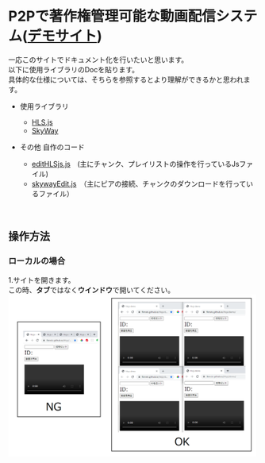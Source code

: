 # P2Pで著作権管理可能な動画配信システム([デモサイト](https://fkmstc.github.io/hlsjs/demo/))
一応このサイトでドキュメント化を行いたいと思います。  
以下に使用ライブラリのDocを貼ります。  
具体的な仕様については、そちらを参照するとより理解ができるかと思われます。  
* 使用ライブラリ
    * [HLS.js](https://github.com/video-dev/hls.js/)
    * [SkyWay](https://webrtc.ecl.ntt.com/api-reference/javascript.html)

* その他 自作のコード
    * [editHLSjs.js](./demo/js/editHLSjs.js)　(主にチャンク、プレイリストの操作を行っているJsファイル)
    * [skywayEdit.js](./demo/js/skywayEdit.js)　（主にピアの接続、チャンクのダウンロードを行っているファイル） 
<br> 

## 操作方法
### ローカルの場合
1.サイトを開きます。  
この時、**タブ**ではなく**ウインドウ**で開いてください。  
<img width="500" alt="Window" src="./image/Window.png">
